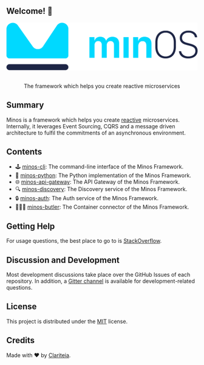 ## Welcome! 🚀

<div align="center">
  <a href="http://minos.run" target="_blank">
    <img src="https://raw.githubusercontent.com/minos-framework/.github/main/images/logo.png" alt="Minos logo">
  </a>
</div>

<h2 align="center"></h2>
<p align="center">The framework which helps you create reactive microservices</p>

## Summary
Minos is a framework which helps you create [reactive](https://www.reactivemanifesto.org/) microservices. Internally, it leverages Event Sourcing, CQRS and a message driven architecture to fulfil the commitments of an asynchronous environment.

## Contents
* 🕹️ [minos-cli](https://github.com/minos-framework/minos-cli): The command-line interface of the Minos Framework.
* 🐍 [minos-python](https://github.com/minos-framework/minos-python): The Python implementation of the Minos Framework.
* 🌐 [minos-api-gateway](https://github.com/minos-framework/minos-api-gateway): The API Gateway of the Minos Framework.
* 🔍 [minos-discovery](https://github.com/minos-framework/minos-discovery): The Discovery service of the Minos Framework.
* 🔒 [minos-auth](https://github.com/minos-framework/minos-auth): The Auth service of the Minos Framework.
* 👨🏻‍✈️ [minos-butler](https://github.com/minos-framework/minos-butler): The Container connector of the Minos Framework.

## Getting Help

For usage questions, the best place to go to is [StackOverflow](https://stackoverflow.com/questions/tagged/minos).

## Discussion and Development
Most development discussions take place over the GitHub Issues of each repository. In addition, a [Gitter channel](https://gitter.im/minos-framework/community) is available for development-related questions.

## License

This project is distributed under the [MIT](https://raw.githubusercontent.com/minos-framework/.github/main/LICENSE) license. 

## Credits

Made with ❤️ by [Clariteia](https://www.clariteia.com/).
